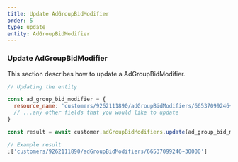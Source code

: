 ```yaml
---
title: Update AdGroupBidModifier
order: 5
type: update
entity: AdGroupBidModifier
---
```


### Update AdGroupBidModifier

This section describes how to update a AdGroupBidModifier.

```javascript
// Updating the entity

const ad_group_bid_modifier = {
  resource_name: 'customers/9262111890/adGroupBidModifiers/66537099246~30000', // The resource_name is required
  // ...any other fields that you would like to update
}

const result = await customer.adGroupBidModifiers.update(ad_group_bid_modifier)
```

```javascript
// Example result
;['customers/9262111890/adGroupBidModifiers/66537099246~30000']
```
